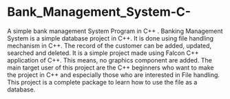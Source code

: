 # Bank_Management_System-C-
A simple bank management System Program in C++ .
Banking Management System is a simple database project in C++. 
It is done using file handling mechanism in C++. The record of the customer can be added, updated, searched and deleted. 
It is a simple project made using Falcon C++ application of C++. 
This means, no graphics component are added. 
The main target user of this project are the C++ beginners who want to make the project in C++ and especially those who are interested in File handling. 
This project is a complete package to learn how to use the file as a database.
